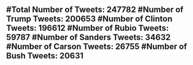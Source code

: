 #Total Number of Tweets: 247782 
#Number of Trump Tweets: 200653
#Number of Clinton Tweets: 196612
#Number of Rubio Tweets: 59787
#Number of Sanders Tweets: 34632
#Number of Carson Tweets: 26755
#Number of Bush Tweets: 20631
---
